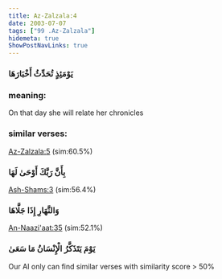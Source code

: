 ```yaml
---
title: Az-Zalzala:4
date: 2003-07-07
tags: ["99 .Az-Zalzala"]
hidemeta: true 
ShowPostNavLinks: true 
---
```

### يَوْمَئِذٍ تُحَدِّثُ أَخْبَارَهَا
### meaning: 
On that day she will relate her chronicles
### similar verses: 

[Az-Zalzala:5](/99/5) (sim:60.5%)

### بِأَنَّ رَبَّكَ أَوْحَىٰ لَهَا

[Ash-Shams:3](/91/3) (sim:56.4%)

### وَالنَّهَارِ إِذَا جَلَّاهَا

[An-Naazi'aat:35](/79/35) (sim:52.1%)

### يَوْمَ يَتَذَكَّرُ الْإِنْسَانُ مَا سَعَىٰ

Our AI only can find similar verses with similarity score > 50% 

